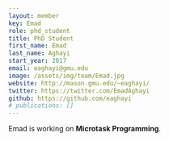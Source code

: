 ```yaml
---
layout: member
key: Emad
role: phd_student
title: PhD Student
first_name: Emad
last_name: Aghayi
start_year: 2017
email: eaghayi@gmu.edu
image: /assets/img/team/Emad.jpg
website: http://mason.gmu.edu/~eaghayi/
twitter: https://twitter.com/EmadAghayi
github: https://github.com/eaghayi
# publications: []
---
```

Emad is working on **Microtask Programming**.